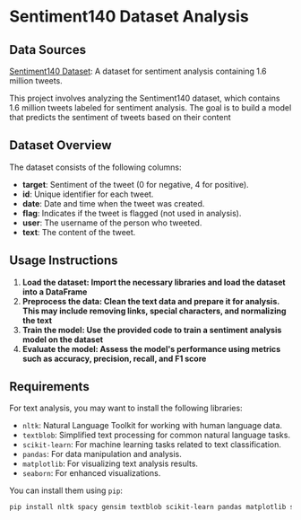 # Sentiment140 Dataset Analysis


## Data Sources
[Sentiment140 Dataset](https://www.kaggle.com/datasets/kazanova/sentiment140): A dataset for sentiment analysis containing 1.6 million tweets.


This project involves analyzing the Sentiment140 dataset, which contains 1.6 million tweets labeled for sentiment analysis. The goal is to build a model that predicts the sentiment of tweets based on their content

## Dataset Overview

The dataset consists of the following columns:

- **target**: Sentiment of the tweet (0 for negative, 4 for positive).
- **id**: Unique identifier for each tweet.
- **date**: Date and time when the tweet was created.
- **flag**: Indicates if the tweet is flagged (not used in analysis).
- **user**: The username of the person who tweeted.
- **text**: The content of the tweet.

 ## Usage Instructions

1. **Load the dataset: Import the necessary libraries and load the dataset into a DataFrame**
2. **Preprocess the data: Clean the text data and prepare it for analysis. This may include removing links, special characters, and normalizing the text**
3. **Train the model: Use the provided code to train a sentiment analysis model on the dataset**
4. **Evaluate the model: Assess the model's performance using metrics such as accuracy, precision, recall, and F1 score**
   
## Requirements 

For text analysis, you may want to install the following libraries:

- `nltk`: Natural Language Toolkit for working with human language data.
- `textblob`: Simplified text processing for common natural language tasks.
- `scikit-learn`: For machine learning tasks related to text classification.
- `pandas`: For data manipulation and analysis.
- `matplotlib`: For visualizing text analysis results.
- `seaborn`: For enhanced visualizations.

You can install them using `pip`:

```bash
pip install nltk spacy gensim textblob scikit-learn pandas matplotlib seaborn
